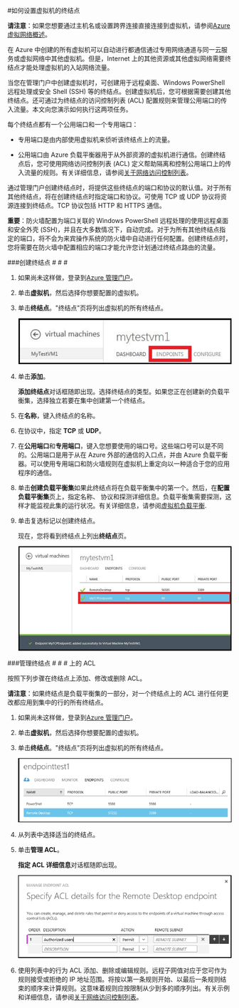 ﻿<properties linkid="manage-windows-howto-setup-endpoints" urlDisplayName="Set up endpoints" pageTitle="设置在 Azure 中的虚拟机上的终结点" metaKeywords="Azure config setup, configuring vm connection" description="了解如何设置与在 Azure 中虚拟机的通信。" metaCanonical="" services="virtual-machines" documentationCenter="" title="" authors="" solutions="" manager="" editor="" />


#如何设置虚拟机的终结点

**请注意**：如果您想要通过主机名或设置跨界连接直接连接到虚拟机，请参阅[Azure 虚拟网络概述](http://msdn.microsoft.com/library/azure/jj156007.aspx)。

在 Azure 中创建的所有虚拟机可以自动进行都通信通过专用网络通道与同一云服务或虚拟网络中其他虚拟机。但是，Internet 上的其他资源或其他虚拟网络需要终结点才能处理虚拟机的入站网络流量。 

当您在管理门户中创建虚拟机时，可创建用于远程桌面、Windows PowerShell 远程处理或安全 Shell (SSH) 等的终结点。创建虚拟机后，您可根据需要创建其他终结点。还可通过为终结点的访问控制列表 (ACL) 配置规则来管理公用端口的传入流量。本文向您演示如何执行这两项任务。

每个终结点都有一个公用端口和一个专用端口：

- 专用端口是由内部使用虚拟机来侦听该终结点上的流量。

- 公用端口由 Azure 负载平衡器用于从外部资源的虚拟机进行通信。创建终结点后，您可使用网络访问控制列表 (ACL) 定义帮助隔离和控制公用端口上的传入流量的规则。有关详细信息，请参阅[关于网络访问控制列表](http://msdn.microsoft.com/library/azure/dn376541.aspx)。

通过管理门户创建终结点时，将提供这些终结点的端口和协议的默认值。对于所有其他终结点，将在创建终结点时指定端口和协议。可使用 TCP 或 UDP 协议将资源连接到终结点。TCP 协议包括 HTTP 和 HTTPS 通信。  

**重要**：防火墙配置为端口关联的 Windows PowerShell 远程处理的使用远程桌面和安全外壳 (SSH)，并且在大多数情况下，自动完成。对于为所有其他终结点指定的端口，将不会为来宾操作系统的防火墙中自动进行任何配置。创建终结点时，您将需要在防火墙中配置相应的端口才能允许您计划通过终结点路由的流量。

###创建终结点 # # #

1. 如果尚未这样做，登录到[Azure 管理门户](http://manage.windowsazure.cn)。

2. 单击**虚拟机**，然后选择你想要配置的虚拟机。

3. 单击**终结点**。"终结点"页将列出虚拟机的所有终结点。

	![Endpoints](./media/virtual-machines-set-up-endpoints/endpointswindows.png)

4.	单击**添加**。

	**添加终结点**对话框随即出现。选择终结点的类型。如果您正在创建新的负载平衡集，选择独立若要在集中创建第一个终结点。
	
5. 在**名称**，键入终结点的名称。

6. 在协议中，指定 **TCP** 或 **UDP**。

7. 在**公用端口**和**专用端口**，键入您想要使用的端口号。这些端口号可以是不同的。公用端口是用于从在 Azure 外部的通信的入口点，并由 Azure 负载平衡器。可以使用专用端口和防火墙规则在虚拟机上重定向以一种适合于您的应用程序的通信。

8. 单击**创建负载平衡集**如果此终结点将在负载平衡集中的第一个。然后，在**配置负载平衡集**页上，指定名称、 协议和探测详细信息。负载平衡集需要探测，这样才能监视此集的运行状况。有关详细信息，请参阅[虚拟机负载平衡](/zh-cn/documentation/articles/virtual-machines-load-balance/).  

9.	单击复选标记以创建终结点。

	现在，您将看到终结点上列出**终结点**页。

	![Endpoint creation successful](./media/virtual-machines-set-up-endpoints/endpointwindowsnew.png)

###管理终结点 # # # 上的 ACL

按照下列步骤在终结点上添加、修改或删除 ACL。

**请注意**：如果终结点是负载平衡集的一部分，对一个终结点上的 ACL 进行任何更改都应用到集中的行的所有终结点。

1. 如果尚未这样做，登录到[Azure 管理门户](http://manage.windowsazure.cn)。

2. 单击**虚拟机**，然后选择你想要配置的虚拟机。

3. 单击**终结点**。"终结点"页将列出虚拟机的所有终结点。

    ![ACL list](./media/virtual-machines-set-up-endpoints/EndpointsShowsDefaultEndpointsForVM.png)

4. 从列表中选择适当的终结点。 

5. 单击**管理 ACL**。

    **指定 ACL 详细信息**对话框随即出现。

    ![Specify ACL details](./media/virtual-machines-set-up-endpoints/EndpointACLdetails.png)

6. 使用列表中的行为 ACL 添加、删除或编辑规则。远程子网值对应于您可作为规则接受或拒绝的 IP 地址范围。将按以第一条规则开始、以最后一条规则结束的顺序来计算规则。这意味着规则应按限制从少到多的顺序列出。有关示例和详细信息，请参阅[关于网络访问控制列表](http://msdn.microsoft.com/library/azure/dn376541.aspx)。
